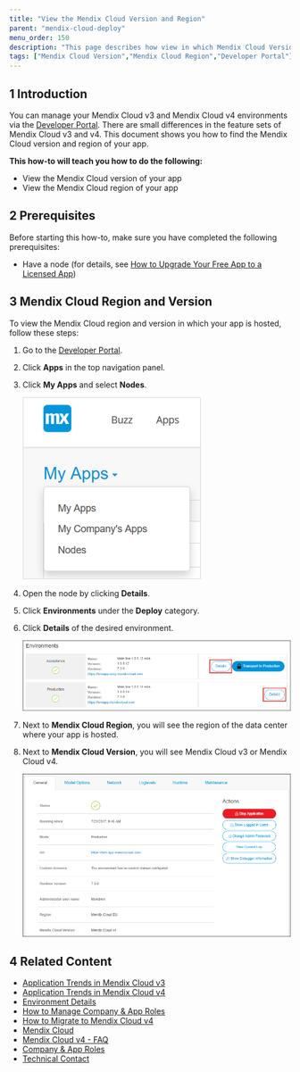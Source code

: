 ```yaml
---
title: "View the Mendix Cloud Version and Region"
parent: "mendix-cloud-deploy"
menu_order: 150
description: "This page describes how view in which Mendix Cloud Version and Region your app is hosted."
tags: ["Mendix Cloud Version","Mendix Cloud Region","Developer Portal"]
---
```


## 1 Introduction

You can manage your Mendix Cloud v3 and Mendix Cloud v4 environments via the [Developer Portal](http://home.mendix.com). There are small differences in the feature sets of Mendix Cloud v3 and v4. This document shows you how to find the Mendix Cloud version and region of your app.

**This how-to will teach you how to do the following:**

* View the Mendix Cloud version of your app
* View the Mendix Cloud region of your app

## 2 Prerequisites

Before starting this how-to, make sure you have completed the following prerequisites:

* Have a node (for details, see [How to Upgrade Your Free App to a Licensed App](how-to-upgrade-free-app))

## 3 Mendix Cloud Region and Version

To view the Mendix Cloud region and version in which your app is hosted, follow these steps:

1. Go to the [Developer Portal](http://home.mendix.com).
2. Click **Apps** in the top navigation panel.
3.  Click **My Apps** and select **Nodes**.

    ![](attachments/cloud-version-region/myapps.png)

4. Open the node by clicking **Details**.
5. Click **Environments** under the **Deploy** category.
6.  Click **Details** of the desired environment.

    ![](attachments/cloud-version-region/environment-details.png)

7. Next to **Mendix Cloud Region**, you will see the region of the data center where your app is hosted.
8.  Next to **Mendix Cloud Version**, you will see Mendix Cloud v3 or Mendix Cloud v4.

    ![](attachments/cloud-version-region/environments-general.png)

## 4 Related Content

* [Application Trends in Mendix Cloud v3](/developerportal/operate/trends)
* [Application Trends in Mendix Cloud v4](/developerportal/operate/trends-v4)
* [Environment Details](environments-details)
* [How to Manage Company & App Roles](/developerportal/company-app-roles/manage-roles)
* [How to Migrate to Mendix Cloud v4](migrating-to-v4)
* [Mendix Cloud](mendix-cloud-deploy)
* [Mendix Cloud v4 - FAQ](mxcloudv4)
* [Company & App Roles](/developerportal/company-app-roles/index)
* [Technical Contact](/developerportal/company-app-roles/technical-contact)
